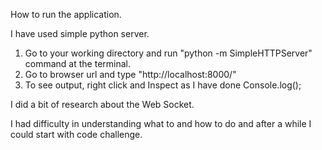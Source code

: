 How to run the application.

I have used simple python server.
1) Go to your working directory and run "python -m SimpleHTTPServer" command at the terminal.
2) Go to browser url and type  "http://localhost:8000/"
3) To see output, right click and Inspect as I have done Console.log();


I did a bit of research about the Web Socket.

I had difficulty in understanding what to and how to do and after a while I could start with code challenge.
